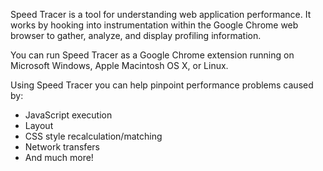 Speed Tracer is a tool for understanding web application performance. It works by hooking into instrumentation within the Google Chrome web browser to gather, analyze, and display profiling information.

You can run Speed Tracer as a Google Chrome extension running on Microsoft Windows, Apple Macintosh OS X, or Linux.

Using Speed Tracer you can help pinpoint performance problems caused by:
  * JavaScript execution
  * Layout
  * CSS style recalculation/matching
  * Network transfers
  * And much more!